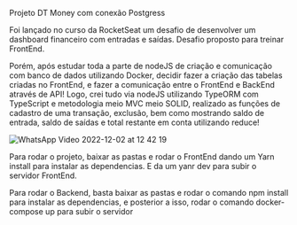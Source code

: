 Projeto DT Money com conexão Postgress

Foi lançado no curso da RocketSeat um desafio de 
desenvolver um dashboard financeiro com entradas 
e saídas. Desafio proposto para treinar FrontEnd.



Porém, após estudar toda a parte de nodeJS de criação 
e comunicação com banco de dados utilizando Docker, 
decidir fazer a criação das tabelas criadas no FrontEnd,
e fazer a comunicação entre o FrontEnd e BackEnd através 
de API! Logo, crei tudo via nodeJS utilizando TypeORM
com TypeScript e metodologia meio MVC meio SOLID, 
realizado as funções de cadastro de uma
transação, exclusão, bem como mostrando saldo de entrada,
saldo de saídas e total restante em conta utilizando reduce! 



![WhatsApp Video 2022-12-02 at 12 42 19](https://user-images.githubusercontent.com/36960606/208539086-2a63b852-8af9-43b3-889f-1ccc95a0cb59.gif)



Para rodar o projeto, baixar as pastas e rodar o FrontEnd dando um Yarn install para instalar as dependencias. E da um yanr dev para subir o servidor FrontEnd.

Para rodar o Backend, basta baixar as pastas e rodar o comando npm install para instalar as dependencias, e posterior a isso, rodar o comando 
docker-compose up para subir o servidor
